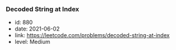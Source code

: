 ### Decoded String at Index

* id: 880
* date: 2021-06-02
* link: https://leetcode.com/problems/decoded-string-at-index
* level: Medium
